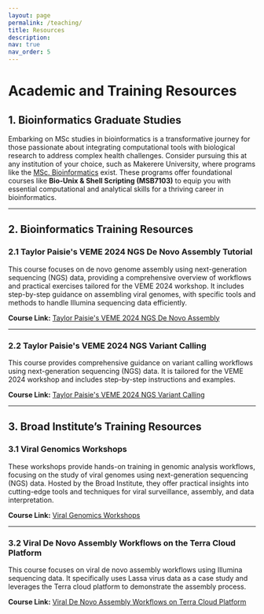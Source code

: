 ```yaml
---
layout: page
permalink: /teaching/
title: Resources
description:
nav: true
nav_order: 5
---
```

# **Academic and Training Resources**

## **1. Bioinformatics Graduate Studies**  
Embarking on MSc studies in bioinformatics is a transformative journey for those passionate about integrating computational tools with biological research to address complex health challenges. Consider pursuing this at any institution of your choice, such as Makerere University, where programs like the [MSc. Bioinformatics](https://ace.ac.ug/msc-phd-program/) exist. These programs offer foundational courses like **Bio-Unix & Shell Scripting (MSB7103)** to equip you with essential computational and analytical skills for a thriving career in bioinformatics.

---

## **2. Bioinformatics Training Resources**

### **2.1 Taylor Paisie's VEME 2024 NGS De Novo Assembly Tutorial**  
This course focuses on de novo genome assembly using next-generation sequencing (NGS) data, providing a comprehensive overview of workflows and practical exercises tailored for the VEME 2024 workshop. It includes step-by-step guidance on assembling viral genomes, with specific tools and methods to handle Illumina sequencing data efficiently.

**Course Link:** [Taylor Paisie's VEME 2024 NGS De Novo Assembly](https://github.com/taylorpaisie/VEME_2024_NGS_Denovo_Assembly)

---

### **2.2 Taylor Paisie's VEME 2024 NGS Variant Calling**  
This course provides comprehensive guidance on variant calling workflows using next-generation sequencing (NGS) data. It is tailored for the VEME 2024 workshop and includes step-by-step instructions and examples.

**Course Link:** [Taylor Paisie's VEME 2024 NGS Variant Calling](https://github.com/taylorpaisie/VEME_2024_NGS_Variant_Calling)

---

## **3. Broad Institute’s Training Resources**

### **3.1 Viral Genomics Workshops**  
These workshops provide hands-on training in genomic analysis workflows, focusing on the study of viral genomes using next-generation sequencing (NGS) data. Hosted by the Broad Institute, they offer practical insights into cutting-edge tools and techniques for viral surveillance, assembly, and data interpretation.

**Course Link:** [Viral Genomics Workshops](https://broadinstitute.github.io/viral-workshops/)

---

### **3.2 Viral De Novo Assembly Workflows on the Terra Cloud Platform**  
This course focuses on viral de novo assembly workflows using Illumina sequencing data. It specifically uses Lassa virus data as a case study and leverages the Terra cloud platform to demonstrate the assembly process.

**Course Link:** [Viral De Novo Assembly Workflows on Terra Cloud Platform](https://broadinstitute.github.io/viral-workshops/veme-ngs/denovo.html#viral-de-novo-assembly)
